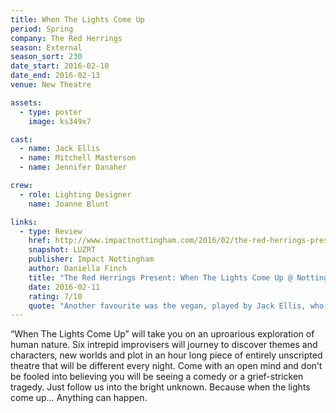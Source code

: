 ```yaml
---
title: When The Lights Come Up
period: Spring
company: The Red Herrings
season: External
season_sort: 230
date_start: 2016-02-10
date_end: 2016-02-13
venue: New Theatre

assets:
  - type: poster
    image: ks349x7

cast:
  - name: Jack Ellis
  - name: Mitchell Masterson
  - name: Jennifer Danaher

crew:
  - role: Lighting Designer
    name: Joanne Blunt

links:
  - type: Review
    href: http://www.impactnottingham.com/2016/02/the-red-herrings-present-when-the-lights-come-up-nottingham-new-theatre/
    snapshot: LUZRT
    publisher: Impact Nottingham
    author: Daniella Finch
    title: "The Red Herrings Present: When The Lights Come Up @ Nottingham New Theatre"
    date: 2016-02-11
    rating: 7/10
    quote: "Another favourite was the vegan, played by Jack Ellis, who worked in McDonald’s and couldn’t refrain from throwing Big Macs at the customers in an act of defiance.  "
---
```


“When The Lights Come Up” will take you on an uproarious exploration of human nature. Six intrepid improvisers will journey to discover themes and characters, new worlds and plot in an hour long piece of entirely unscripted theatre that will be different every night. Come with an open mind and don’t be fooled into believing you will be seeing a comedy or a grief-stricken tragedy. Just follow us into the bright unknown. Because when the lights come up… Anything can happen.
